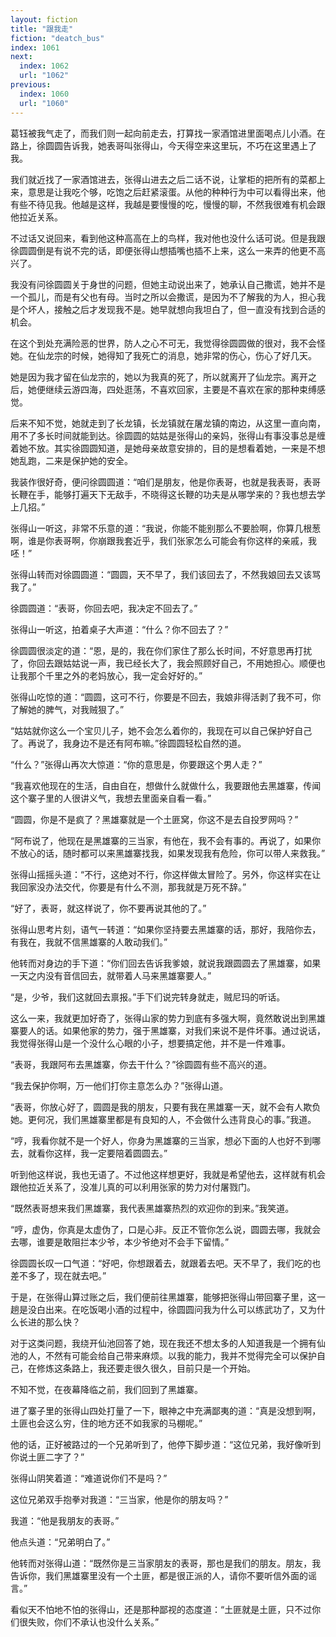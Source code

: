 ```yaml
---
layout: fiction
title: "跟我走"
fiction: "deatch_bus"
index: 1061
next:
  index: 1062
  url: "1062"
previous:
  index: 1060
  url: "1060"
---
```

葛钰被我气走了，而我们则一起向前走去，打算找一家酒馆进里面喝点儿小酒。在路上，徐圆圆告诉我，她表哥叫张得山，今天得空来这里玩，不巧在这里遇上了我。

我们就近找了一家酒馆进去，张得山进去之后二话不说，让掌柜的把所有的菜都上来，意思是让我吃个够，吃饱之后赶紧滚蛋。从他的种种行为中可以看得出来，他有些不待见我。他越是这样，我越是要慢慢的吃，慢慢的聊，不然我很难有机会跟他拉近关系。

不过话又说回来，看到他这种高高在上的鸟样，我对他也没什么话可说。但是我跟徐圆圆倒是有说不完的话，即便张得山想插嘴也插不上来，这么一来弄的他更不高兴了。

我没有问徐圆圆关于身世的问题，但她主动说出来了，她承认自己撒谎，她并不是一个孤儿，而是有父也有母。当时之所以会撒谎，是因为不了解我的为人，担心我是个坏人，接触之后才发现我不是。她早就想向我坦白了，但一直没有找到合适的机会。

在这个到处充满险恶的世界，防人之心不可无，我觉得徐圆圆做的很对，我不会怪她。在仙龙宗的时候，她得知了我死亡的消息，她非常的伤心，伤心了好几天。

她是因为我才留在仙龙宗的，她以为我真的死了，所以就离开了仙龙宗。离开之后，她便继续云游四海，四处逛荡，不喜欢回家，主要是不喜欢在家的那种束缚感觉。

后来不知不觉，她就走到了长龙镇，长龙镇就在屠龙镇的南边，从这里一直向南，用不了多长时间就能到达。徐圆圆的姑姑是张得山的亲妈，张得山有事没事总是缠着她不放。其实徐圆圆知道，是她母亲故意安排的，目的是想看着她，一来是不想她乱跑，二来是保护她的安全。

我装作很好奇，便问徐圆圆道：“咱们是朋友，他是你表哥，也就是我表哥，表哥长鞭在手，能够打遍天下无敌手，不晓得这长鞭的功夫是从哪学来的？我也想去学上几招。”

张得山一听这，非常不乐意的道：“我说，你能不能别那么不要脸啊，你算几根葱啊，谁是你表哥啊，你崩跟我套近乎，我们张家怎么可能会有你这样的亲戚，我呸！”

张得山转而对徐圆圆道：“圆圆，天不早了，我们该回去了，不然我娘回去又该骂我了。”

徐圆圆道：“表哥，你回去吧，我决定不回去了。”

张得山一听这，拍着桌子大声道：“什么？你不回去了？”

徐圆圆很淡定的道：“恩，是的，我在你们家住了那么长时间，不好意思再打扰了，你回去跟姑姑说一声，我已经长大了，我会照顾好自己，不用她担心。顺便也让我那个千里之外的老妈放心，我一定会好好的。”

张得山吃惊的道：“圆圆，这可不行，你要是不回去，我娘非得活剥了我不可，你了解她的脾气，对我贼狠了。”

“姑姑就你这么一个宝贝儿子，她不会怎么着你的，我现在可以自己保护好自己了。再说了，我身边不是还有阿布嘛。”徐圆圆轻松自然的道。

“什么？”张得山再次大惊道：“你的意思是，你要跟这个男人走？”

“我喜欢他现在的生活，自由自在，想做什么就做什么，我要跟他去黑雄寨，传闻这个寨子里的人很讲义气，我想去里面亲自看一看。”

“圆圆，你是不是疯了？黑雄寨就是一个土匪窝，你这不是去自投罗网吗？”

“阿布说了，他现在是黑雄寨的三当家，有他在，我不会有事的。再说了，如果你不放心的话，随时都可以来黑雄寨找我，如果发现我有危险，你可以带人来救我。”

张得山摇摇头道：“不行，这绝对不行，你这样做太冒险了。另外，你这样实在让我回家没办法交代，你要是有什么不测，那我就是万死不辞。”

“好了，表哥，就这样说了，你不要再说其他的了。”

张得山思考片刻，语气一转道：“如果你坚持要去黑雄寨的话，那好，我陪你去，有我在，我就不信黑雄寨的人敢动我们。”

他转而对身边的手下道：“你们回去告诉我爹娘，就说我跟圆圆去了黑雄寨，如果一天之内没有音信回去，就带着人马来黑雄寨要人。”

“是，少爷，我们这就回去禀报。”手下们说完转身就走，贼尼玛的听话。

这么一来，我就更加好奇了，张得山家的势力到底有多强大啊，竟然敢说出到黑雄寨要人的话。如果他家的势力，强于黑雄寨，对我们来说不是件坏事。通过说话，我觉得张得山是一个没什么心眼的小子，想要搞定他，并不是一件难事。

“表哥，我跟阿布去黑雄寨，你去干什么？”徐圆圆有些不高兴的道。

“我去保护你啊，万一他们打你主意怎么办？”张得山道。

“表哥，你放心好了，圆圆是我的朋友，只要有我在黑雄寨一天，就不会有人欺负她。更何况，我们黑雄寨里都是有良知的人，不会做什么违背良心的事。”我道。

“哼，我看你就不是一个好人，你身为黑雄寨的三当家，想必下面的人也好不到哪去，就看你这样，我一定要陪着圆圆去。”

听到他这样说，我也无语了。不过他这样想更好，我就是希望他去，这样就有机会跟他拉近关系了，没准儿真的可以利用张家的势力对付屠戮门。

“既然表哥想来我们黑雄寨，我代表黑雄寨热烈的欢迎你的到来。”我笑道。

“哼，虚伪，你真是太虚伪了，口是心非。反正不管你怎么说，圆圆去哪，我就会去哪，谁要是敢阻拦本少爷，本少爷绝对不会手下留情。”

徐圆圆长叹一口气道：“好吧，你想跟着去，就跟着去吧。天不早了，我们吃的也差不多了，现在就去吧。”

于是，在张得山算过账之后，我们便前往黑雄寨，能够把张得山带回寨子里，这一趟是没白出来。在吃饭喝小酒的过程中，徐圆圆问我为什么可以练武功了，又为什么长进的那么快？

对于这类问题，我绕开仙池回答了她，现在我还不想太多的人知道我是一个拥有仙池的人，不然有可能会给自己带来麻烦。以我的能力，我并不觉得完全可以保护自己，在修炼这条路上，我还要走很久很久，目前只是一个开始。

不知不觉，在夜幕降临之前，我们回到了黑雄寨。

进了寨子里的张得山四处打量了一下，眼神之中充满鄙夷的道：“真是没想到啊，土匪也会这么穷，住的地方还不如我家的马棚呢。”

他的话，正好被路过的一个兄弟听到了，他停下脚步道：“这位兄弟，我好像听到你说土匪二字了？”

张得山阴笑着道：“难道说你们不是吗？”

这位兄弟双手抱拳对我道：“三当家，他是你的朋友吗？”

我道：“他是我朋友的表哥。”

他点头道：“兄弟明白了。”

他转而对张得山道：“既然你是三当家朋友的表哥，那也是我们的朋友。朋友，我告诉你，我们黑雄寨里没有一个土匪，都是很正派的人，请你不要听信外面的谣言。”

看似天不怕地不怕的张得山，还是那种鄙视的态度道：“土匪就是土匪，只不过你们很失败，你们不承认也没什么关系。”